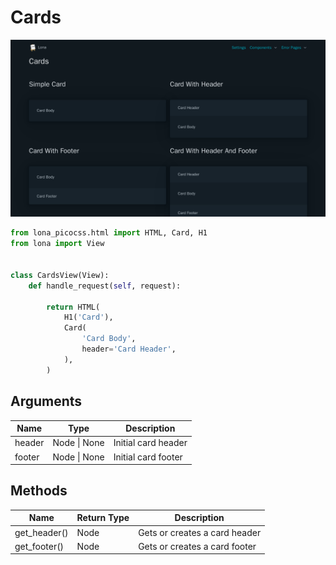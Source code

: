 # Cards

![Cards](../../doc/screenshots/cards.png)

```python
from lona_picocss.html import HTML, Card, H1
from lona import View


class CardsView(View):
    def handle_request(self, request):

        return HTML(
            H1('Card'),
            Card(
                'Card Body',
                header='Card Header',
            ),
        )
```

## Arguments

| Name | Type | Description |
| - | - | - |
| header | Node \| None | Initial card header |
| footer | Node \| None | Initial card footer |


## Methods

| Name | Return Type | Description |
| - | - | - |
| get_header() | Node | Gets or creates a card header |
| get_footer() | Node | Gets or creates a card footer |
